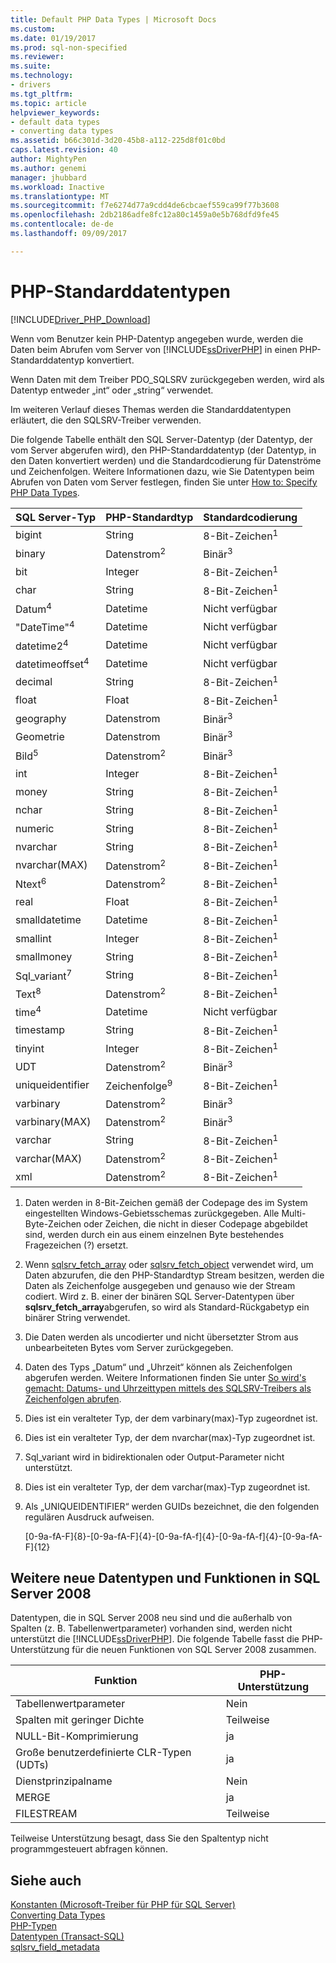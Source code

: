 ```yaml
---
title: Default PHP Data Types | Microsoft Docs
ms.custom: 
ms.date: 01/19/2017
ms.prod: sql-non-specified
ms.reviewer: 
ms.suite: 
ms.technology:
- drivers
ms.tgt_pltfrm: 
ms.topic: article
helpviewer_keywords:
- default data types
- converting data types
ms.assetid: b66c301d-3d20-45b8-a112-225d8f01c0bd
caps.latest.revision: 40
author: MightyPen
ms.author: genemi
manager: jhubbard
ms.workload: Inactive
ms.translationtype: MT
ms.sourcegitcommit: f7e6274d77a9cdd4de6cbcaef559ca99f77b3608
ms.openlocfilehash: 2db2186adfe8fc12a80c1459a0e5b768dfd9fe45
ms.contentlocale: de-de
ms.lasthandoff: 09/09/2017

---
```

# <a name="default-php-data-types"></a>PHP-Standarddatentypen
[!INCLUDE[Driver_PHP_Download](../../includes/driver_php_download.md)]

Wenn vom Benutzer kein PHP-Datentyp angegeben wurde, werden die Daten beim Abrufen vom Server von [!INCLUDE[ssDriverPHP](../../includes/ssdriverphp_md.md)] in einen PHP-Standarddatentyp konvertiert.  
  
Wenn Daten mit dem Treiber PDO_SQLSRV zurückgegeben werden, wird als Datentyp entweder „int“ oder „string“ verwendet.  
  
Im weiteren Verlauf dieses Themas werden die Standarddatentypen erläutert, die den SQLSRV-Treiber verwenden.  
  
Die folgende Tabelle enthält den SQL Server-Datentyp (der Datentyp, der vom Server abgerufen wird), den PHP-Standarddatentyp (der Datentyp, in den Daten konvertiert werden) und die Standardcodierung für Datenströme und Zeichenfolgen. Weitere Informationen dazu, wie Sie Datentypen beim Abrufen von Daten vom Server festlegen, finden Sie unter [How to: Specify PHP Data Types](../../connect/php/how-to-specify-php-data-types.md).  
  
|SQL Server-Typ|PHP-Standardtyp|Standardcodierung|  
|-------------------|--------------------|--------------------|  
|bigint|String|8-Bit-Zeichen<sup>1</sup>|  
|binary|Datenstrom<sup>2</sup>|Binär<sup>3</sup>|  
|bit|Integer|8-Bit-Zeichen<sup>1</sup>|  
|char|String|8-Bit-Zeichen<sup>1</sup>|  
|Datum<sup>4</sup>|Datetime|Nicht verfügbar|  
|"DateTime"<sup>4</sup>|Datetime|Nicht verfügbar|  
|datetime2<sup>4</sup>|Datetime|Nicht verfügbar|  
|datetimeoffset<sup>4</sup>|Datetime|Nicht verfügbar|  
|decimal|String|8-Bit-Zeichen<sup>1</sup>|  
|float|Float|8-Bit-Zeichen<sup>1</sup>|  
|geography|Datenstrom|Binär<sup>3</sup>|  
|Geometrie|Datenstrom|Binär<sup>3</sup>|  
|Bild<sup>5</sup>|Datenstrom<sup>2</sup>|Binär<sup>3</sup>|  
|int|Integer|8-Bit-Zeichen<sup>1</sup>|  
|money|String|8-Bit-Zeichen<sup>1</sup>|  
|nchar|String|8-Bit-Zeichen<sup>1</sup>|  
|numeric|String|8-Bit-Zeichen<sup>1</sup>|  
|nvarchar|String|8-Bit-Zeichen<sup>1</sup>|  
|nvarchar(MAX)|Datenstrom<sup>2</sup>|8-Bit-Zeichen<sup>1</sup>|  
|Ntext<sup>6</sup>|Datenstrom<sup>2</sup>|8-Bit-Zeichen<sup>1</sup>|  
|real|Float|8-Bit-Zeichen<sup>1</sup>|  
|smalldatetime|Datetime|8-Bit-Zeichen<sup>1</sup>|  
|smallint|Integer|8-Bit-Zeichen<sup>1</sup>|  
|smallmoney|String|8-Bit-Zeichen<sup>1</sup>|  
|Sql_variant<sup>7</sup>|String|8-Bit-Zeichen<sup>1</sup>|  
|Text<sup>8</sup>|Datenstrom<sup>2</sup>|8-Bit-Zeichen<sup>1</sup>|  
|time<sup>4</sup>|Datetime|Nicht verfügbar|  
|timestamp|String|8-Bit-Zeichen<sup>1</sup>|  
|tinyint|Integer|8-Bit-Zeichen<sup>1</sup>|  
|UDT|Datenstrom<sup>2</sup>|Binär<sup>3</sup>|  
|uniqueidentifier|Zeichenfolge<sup>9</sup>|8-Bit-Zeichen<sup>1</sup>|  
|varbinary|Datenstrom<sup>2</sup>|Binär<sup>3</sup>|  
|varbinary(MAX)|Datenstrom<sup>2</sup>|Binär<sup>3</sup>|  
|varchar|String|8-Bit-Zeichen<sup>1</sup>|  
|varchar(MAX)|Datenstrom<sup>2</sup>|8-Bit-Zeichen<sup>1</sup>|
|xml|Datenstrom<sup>2</sup>|8-Bit-Zeichen<sup>1</sup>|  
  

1.  Daten werden in 8-Bit-Zeichen gemäß der Codepage des im System eingestellten Windows-Gebietsschemas zurückgegeben. Alle Multi-Byte-Zeichen oder Zeichen, die nicht in dieser Codepage abgebildet sind, werden durch ein aus einem einzelnen Byte bestehendes Fragezeichen (?) ersetzt.  
  
2.  Wenn [sqlsrv_fetch_array](../../connect/php/sqlsrv-fetch-array.md) oder [sqlsrv_fetch_object](../../connect/php/sqlsrv-fetch-object.md) verwendet wird, um Daten abzurufen, die den PHP-Standardtyp Stream besitzen, werden die Daten als Zeichenfolge ausgegeben und genauso wie der Stream codiert. Wird z. B. einer der binären SQL Server-Datentypen über **sqlsrv_fetch_array**abgerufen, so wird als Standard-Rückgabetyp ein binärer String verwendet.  
  
3.  Die Daten werden als uncodierter und nicht übersetzter Strom aus unbearbeiteten Bytes vom Server zurückgegeben.  

4.  Daten des Typs „Datum“ und „Uhrzeit“ können als Zeichenfolgen abgerufen werden. Weitere Informationen finden Sie unter [So wird's gemacht: Datums- und Uhrzeittypen mittels des SQLSRV-Treibers als Zeichenfolgen abrufen](../../connect/php/how-to-retrieve-date-and-time-type-as-strings-using-the-sqlsrv-driver.md).  

5.  Dies ist ein veralteter Typ, der dem varbinary(max)-Typ zugeordnet ist.

6. Dies ist ein veralteter Typ, der dem nvarchar(max)-Typ zugeordnet ist.

7.  Sql_variant wird in bidirektionalen oder Output-Parameter nicht unterstützt.

8.  Dies ist ein veralteter Typ, der dem varchar(max)-Typ zugeordnet ist.  
  
9.  Als „UNIQUEIDENTIFIER“ werden GUIDs bezeichnet, die den folgenden regulären Ausdruck aufweisen.  
  
    [0-9a-fA-F]{8}-[0-9a-fA-F]{4}-[0-9a-fA-f]{4}-[0-9a-fA-f]{4}-[0-9a-fA-F]{12}  
 
 
## <a name="other-new-sql-server-2008-data-types-and-features"></a>Weitere neue Datentypen und Funktionen in SQL Server 2008  
Datentypen, die in SQL Server 2008 neu sind und die außerhalb von Spalten (z. B. Tabellenwertparameter) vorhanden sind, werden nicht unterstützt die [!INCLUDE[ssDriverPHP](../../includes/ssdriverphp_md.md)]. Die folgende Tabelle fasst die PHP-Unterstützung für die neuen Funktionen von SQL Server 2008 zusammen.  
  
|Funktion|PHP-Unterstützung|  
|-----------|---------------|  
|Tabellenwertparameter|Nein|  
|Spalten mit geringer Dichte|Teilweise|  
|NULL-Bit-Komprimierung|ja|  
|Große benutzerdefinierte CLR-Typen (UDTs)|ja|  
|Dienstprinzipalname|Nein|  
|MERGE|ja|  
|FILESTREAM|Teilweise|  
  
Teilweise Unterstützung besagt, dass Sie den Spaltentyp nicht programmgesteuert abfragen können.  
  
## <a name="see-also"></a>Siehe auch  
[Konstanten &#40;Microsoft-Treiber für PHP für SQL Server&#41;](../../connect/php/constants-microsoft-drivers-for-php-for-sql-server.md)  
[Converting Data Types](../../connect/php/converting-data-types.md)  
[PHP-Typen](http://go.microsoft.com/fwlink/?LinkId=109071)  
[Datentypen (Transact-SQL)](http://go.microsoft.com/fwlink/?LinkId=109068)  
[sqlsrv_field_metadata](../../connect/php/sqlsrv-field-metadata.md)  
  

